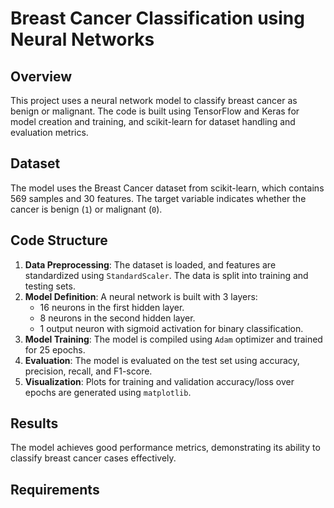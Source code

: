 
# Breast Cancer Classification using Neural Networks

## Overview
This project uses a neural network model to classify breast cancer as benign or malignant. The code is built using TensorFlow and Keras for model creation and training, and scikit-learn for dataset handling and evaluation metrics.

## Dataset
The model uses the Breast Cancer dataset from scikit-learn, which contains 569 samples and 30 features. The target variable indicates whether the cancer is benign (`1`) or malignant (`0`).

## Code Structure
1. **Data Preprocessing**: The dataset is loaded, and features are standardized using `StandardScaler`. The data is split into training and testing sets.
2. **Model Definition**: A neural network is built with 3 layers:
   - 16 neurons in the first hidden layer.
   - 8 neurons in the second hidden layer.
   - 1 output neuron with sigmoid activation for binary classification.
3. **Model Training**: The model is compiled using `Adam` optimizer and trained for 25 epochs.
4. **Evaluation**: The model is evaluated on the test set using accuracy, precision, recall, and F1-score.
5. **Visualization**: Plots for training and validation accuracy/loss over epochs are generated using `matplotlib`.

## Results
The model achieves good performance metrics, demonstrating its ability to classify breast cancer cases effectively.

## Requirements
